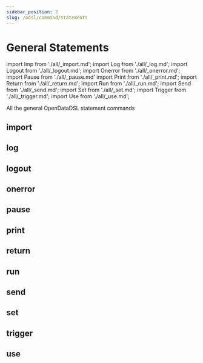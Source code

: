 ```yaml
---
sidebar_position: 2
slug: /odsl/command/statements
---
```

General Statements
==================

import Imp from './all/_import.md';
import Log from './all/_log.md';
import Logout from './all/_logout.md';
import Onerror from './all/_onerror.md';
import Pause from './all/_pause.md'
import Print from './all/_print.md';
import Return from './all/_return.md';
import Run from './all/_run.md';
import Send from './all/_send.md';
import Set from './all/_set.md';
import Trigger from './all/_trigger.md';
import Use from './all/_use.md';


All the general OpenDataDSL statement commands

## import
<Imp />

## log
<Log />

## logout
<Logout />

## onerror
<Onerror />

## pause
<Pause />

## print
<Print />

## return
<Return />

## run
<Run />

## send
<Send />

## set
<Set />

## trigger
<Trigger />

## use
<Use />